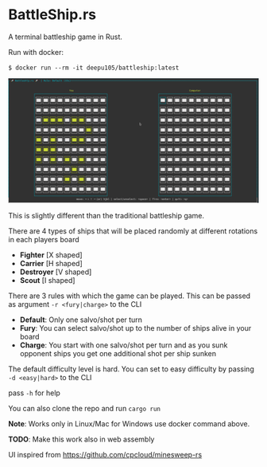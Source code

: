 # BattleShip.rs

A terminal battleship game in Rust.

Run with docker:

```
$ docker run --rm -it deepu105/battleship:latest
```

![demo](./demo.gif)

This is slightly different than the traditional battleship game.

There are 4 types of ships that will be placed randomly at different rotations in each players board

- **Fighter** [X shaped]
- **Carrier** [H shaped]
- **Destroyer** [V shaped]
- **Scout** [I shaped]

There are 3 rules with which the game can be played. This can be passed as argument `-r <fury|charge>` to the CLI

- **Default**: Only one salvo/shot per turn
- **Fury**: You can select salvo/shot up to the number of ships alive in your board
- **Charge**: You start with one salvo/shot per turn and as you sunk opponent ships you get one additional shot per ship sunken

The default difficulty level is hard. You can set to easy difficulty by passing `-d <easy|hard>` to the CLI

pass `-h` for help

You can also clone the repo and run `cargo run`

**Note**: Works only in Linux/Mac for Windows use docker command above.

**TODO**: Make this work also in web assembly

UI inspired from https://github.com/cpcloud/minesweep-rs
